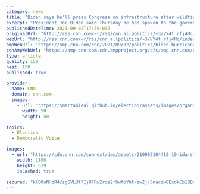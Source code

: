 ```yaml
---
category: news
title: "Biden says he'll press Congress on infrastructure after wildfires and Ida wreak havoc on US: 'The climate crisis is here'"
excerpt: "President Joe Biden said Thursday he had spoken to the governors of New York and New Jersey after remnants of Hurricane Ida caused dangerous flash floods and tornadoes across the Northeast.\n    \n"
publishedDateTime: 2021-09-02T17:39:03Z
originalUrl: "http://rss.cnn.com/~r/rss/cnn_allpolitics/~3/VY4f_rfj4Mc/index.html"
webUrl: "http://rss.cnn.com/~r/rss/cnn_allpolitics/~3/VY4f_rfj4Mc/index.html"
ampWebUrl: "https://amp.cnn.com/cnn/2021/09/02/politics/biden-hurricane-ida/index.html"
cdnAmpWebUrl: "https://amp-cnn-com.cdn.ampproject.org/c/s/amp.cnn.com/cnn/2021/09/02/politics/biden-hurricane-ida/index.html"
type: article
quality: 150
heat: 150
published: true

provider:
  name: CNN
  domain: cnn.com
  images:
    - url: "https://smartableai.github.io/election/assets/images/organizations/cnn.com-50x50.jpg"
      width: 50
      height: 50

topics:
  - Election
  - Democratic Voice

images:
  - url: "https://cdn.cnn.com/cnnnext/dam/assets/210902104410-19-ida-storm-0902-new-york-super-tease.jpg"
    width: 1100
    height: 619
    isCached: true

secured: "klD0uNHqR4/sgGVLUt7Ij9FRw2ros2r9wfoYht/zwIj+5naciw8ExdkCb1QBaq/KPlHksme1zH+xQoniVFlEyEHhSW3vr4D+hb7Krh0QP3HiSn0RUa2uJHN8Jtrr+FysGsyatEqJTMN7utBCmwXzcKkMLLFf6UdYP7UO42jjo64Ic6KIIrQ3y0PjX07hh6Chjvqc6WD46lprSgttpH1ro+LwRCzjKO4BjlM2e9IZGxdkdOzPzMdU6vg8qn4h/W+JSi1yfWB08gT15TczWIufKvMdOkv1d6phhL9jYjrHnkHQV/5s07eLlzKqEiuoUtVOkrlB2FVTiWhFXxyhgFvqtB6Yz/94Ib1sGJdoVd1UZ48=;5Ts1IyFLOhYtdjx5EzdB/g=="
---
```


